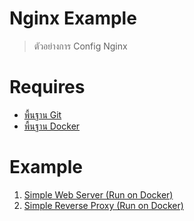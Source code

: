 # Nginx Example 

> ตัวอย่างการ Config Nginx

# Requires

- [พื้นฐาน Git](https://docs.google.com/presentation/d/15OPX4ho6uvhgOubxFxSp1Cl7myOlyQ7OBC9PoClMwBA/edit?usp=sharing)
- [พื้นฐาน Docker](https://docs.google.com/presentation/d/1NXArkIDFIJMmcvXY63cc5z7jIsbx8SDZqt76RqeuGwU/edit?usp=sharing)

# Example

1. [Simple Web Server (Run on Docker)](./simple-web-server/)
2. [Simple Reverse Proxy (Run on Docker)](./simple-reverse-proxy/)

